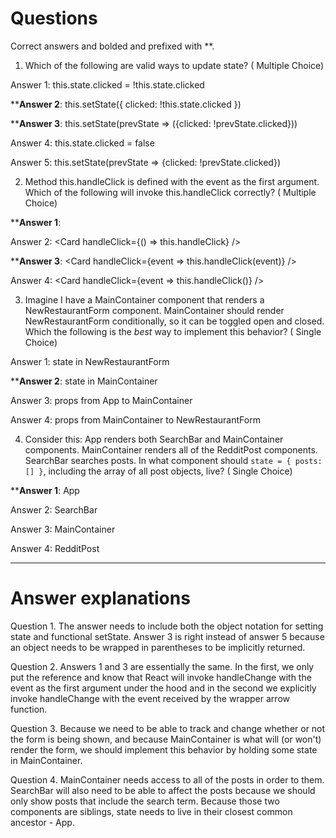 # Questions
Correct answers and bolded and prefixed with **.


1. Which of the following are valid ways to update state? ( Multiple Choice)

Answer 1: this.state.clicked = !this.state.clicked

****Answer 2**: this.setState({ clicked: !this.state.clicked })

****Answer 3**: this.setState(prevState => ({clicked: !prevState.clicked}))

Answer 4: this.state.clicked = false

Answer 5: this.setState(prevState => {clicked: !prevState.clicked})

2. Method this.handleClick is defined with the event as the first argument. Which of the following will invoke this.handleClick correctly? ( Multiple Choice)

****Answer 1**: <Card handleClick={this.handleClick} />

Answer 2: <Card handleClick={() => this.handleClick} />

****Answer 3**: <Card handleClick={event => this.handleClick(event)} />

Answer 4: <Card handleClick={event => this.handleClick()} />

3. Imagine I have a MainContainer component that renders a NewRestaurantForm component. MainContainer should render NewRestaurantForm conditionally, so it can be toggled open and closed. Which the following is the *best* way to implement this behavior? ( Single Choice)

Answer 1: state in NewRestaurantForm

****Answer 2**: state in MainContainer

Answer 3: props from App to MainContainer

Answer 4: props from MainContainer to NewRestaurantForm

4. Consider this: App renders both SearchBar and MainContainer components. MainContainer renders all of the RedditPost components. SearchBar searches posts. In what component should `state = { posts: [] }`, including the array of all post objects, live? ( Single Choice)

****Answer 1**: App

Answer 2: SearchBar

Answer 3: MainContainer

Answer 4: RedditPost



---------------

# Answer explanations

Question 1. 
The answer needs to include both the object notation for setting state and functional setState. Answer 3 is right instead of answer 5 because an object needs to be wrapped in parentheses to be implicitly returned. 

Question 2. 
Answers 1 and 3 are essentially the same. In the first, we only put the reference and know that React will invoke handleChange with the event as the first argument under the hood and in the second we explicitly invoke handleChange with the event received by the wrapper arrow function. 

Question 3. 
Because we need to be able to track and change whether or not the form is being shown, and because MainContainer is what will (or won't) render the form, we should implement this behavior by holding some state in MainContainer. 

Question 4. 
MainContainer needs access to all of the posts in order to them. SearchBar will also need to be able to affect the posts because we should only show posts that include the search term. Because those two components are siblings, state needs to live in their closest common ancestor - App. 